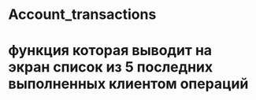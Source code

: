 # Account_transactions
# функция которая выводит на экран список из 5 последних выполненных клиентом операций
